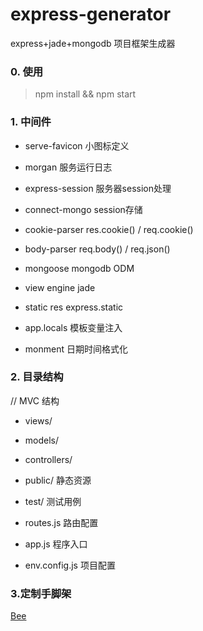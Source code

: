 # express-generator
express+jade+mongodb 项目框架生成器

### 0. 使用

> npm install && npm start

### 1. 中间件
+ serve-favicon   小图标定义
+ morgan          服务运行日志
+ express-session 服务器session处理
+ connect-mongo   session存储
+ cookie-parser   res.cookie() / req.cookie()
+ body-parser     req.body() / req.json()
+ mongoose        mongodb ODM

+ view engine     jade
+ static res      express.static
+ app.locals      模板变量注入
+ monment         日期时间格式化

### 2. 目录结构

// MVC 结构
- views/
- models/
- controllers/

- public/    静态资源
- test/      测试用例
- routes.js  路由配置
- app.js     程序入口
- env.config.js 项目配置

### 3.定制手脚架
[Bee](https://github.com/heriky/Bee)
